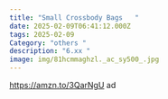 ```yaml
---
title: "Small Crossbody Bags   "
date: 2025-02-09T06:41:12.000Z
tags: 2025-02-09
Category: "others "
description: "6.xx "
image: img/81hcmmaghzl._ac_sy500_.jpg
---
```

<!--StartFragment-->

https://amzn.to/3QarNgU ad

<!--EndFragment-->